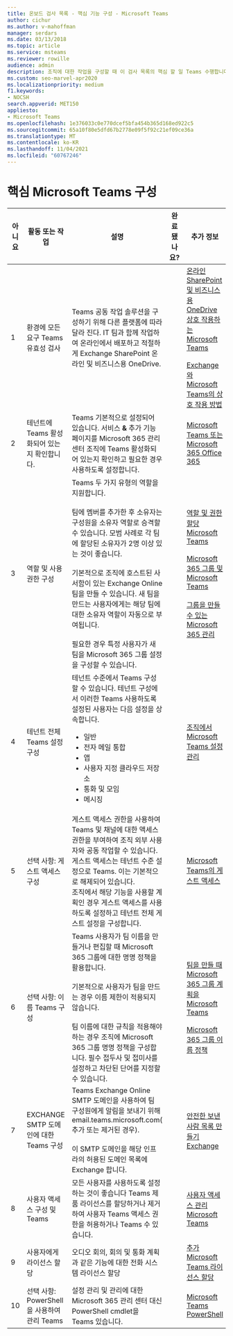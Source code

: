 ```yaml
---
title: 온보드 검사 목록 - 핵심 기능 구성 - Microsoft Teams
author: cichur
ms.author: v-mahoffman
manager: serdars
ms.date: 03/13/2018
ms.topic: article
ms.service: msteams
ms.reviewer: rowille
audience: admin
description: 조직에 대한 작업을 구성할 때 이 검사 목록의 핵심 할 일 Teams 수행합니다.
ms.custom: seo-marvel-apr2020
ms.localizationpriority: medium
f1.keywords:
- NOCSH
search.appverid: MET150
appliesto:
- Microsoft Teams
ms.openlocfilehash: 1e376033c0e770dcef5bfa454b365d168ed922c5
ms.sourcegitcommit: 65a10f80e5dfd67b2778e09f5f92c21ef09ce36a
ms.translationtype: MT
ms.contentlocale: ko-KR
ms.lasthandoff: 11/04/2021
ms.locfileid: "60767246"
---
```

# <a name="configure-microsoft-teams-core-capabilities"></a>핵심 Microsoft Teams 구성

| 아니요 | 활동 또는 작업 | 설명 | 완료 됐나요? | 추가 정보 |
|----|-----------------------------------------------------------------|--------------------------------------------------------------------------------------------------------------------------------------------------------------------------------------------------------------------------------------------------------------------------------------------------------------------------------------------------------------------------------------------------------------------------------------------------------------------------------------------------------------------------------------------|------------|---------------------------------------------------------------------------------------------------------------------------------------------------------------------------------------------------------------------------------------------------------------------------------------------------------------------------------------------------------------------------------------|
| 1  | 환경에 모든 요구 Teams 유효성 검사 | Teams 공동 작업 솔루션을 구성하기 위해 다른 플랫폼에 따라 달라 진다. IT 팀과 함께 작업하여 온라인에서 배포하고 적절하게 Exchange SharePoint 온라인 및 비즈니스용 OneDrive. | | [온라인 SharePoint 및 비즈니스용 OneDrive 상호 작용하는 Microsoft Teams](sharepoint-onedrive-interact.md) <br/><br/>[Exchange와 Microsoft Teams의 상호 작용 방법](exchange-teams-interact.md) |
| 2  | 테넌트에 Teams 활성화되어 있는지 확인합니다. | Teams 기본적으로 설정되어 있습니다. 서비스 **&** 추가 기능 페이지를 Microsoft 365 관리 센터 조직에 Teams 활성화되어 있는지 확인하고 필요한 경우 사용하도록 설정합니다. | | [Microsoft Teams 또는 Microsoft 365 Office 365](office-365-set-up.md) |
| 3  | 역할 및 사용 권한 구성 | Teams 두 가지 유형의 역할을 지원합니다. <br/><br/>팀에 멤버를 추가한 후 소유자는 구성원을 소유자 역할로 승격할 수 있습니다. 모범 사례로 각 팀에 할당된 소유자가 2명 이상 있는 것이 좋습니다. <br/><br/>기본적으로 조직에 호스트된 사서함이 있는 Exchange Online 팀을 만들 수 있습니다. 새 팀을 만드는 사용자에게는 해당 팀에 대한 소유자 역할이 자동으로 부여됩니다. <br/><br/>필요한 경우 특정 사용자가 새 팀을 Microsoft 365 그룹 설정을 구성할 수 있습니다. | | [역할 및 권한 할당 Microsoft Teams](assign-roles-permissions.md) <br/><br/>[Microsoft 365 그룹 및 Microsoft Teams](office-365-groups.md) <br/><br/>[그룹을 만들 수 있는 Microsoft 365 관리](https://support.office.com/article/Manage-who-can-create-Office-365-Groups-4c46c8cb-17d0-44b5-9776-005fced8e618) |
| 4  | 테넌트 전체 Teams 설정 구성 | 테넌트 수준에서 Teams 구성할 수 있습니다. 테넌트 구성에서 이러한 Teams 사용하도록 설정된 사용자는 다음 설정을 상속합니다.<ul><li>일반</li><li>전자 메일 통합</li><li>앱</li><li>사용자 지정 클라우드 저장소</li><li>통화 및 모임</li><li>메시징</li></ul>| | [조직에서 Microsoft Teams 설정 관리](enable-features-office-365.md) |
| 5  | 선택 사항: 게스트 액세스 구성 | 게스트 액세스 권한을 사용하여 Teams 및 채널에 대한 액세스 권한을 부여하여 조직 외부 사용자와 공동 작업할 수 있습니다. 게스트 액세스는 테넌트 수준 설정으로 Teams. 이는 기본적으로 해제되어 있습니다. <br/>조직에서 해당 기능을 사용할 계획인 경우 게스트 액세스를 사용하도록 설정하고 테넌트 전체 게스트 설정을 구성합니다. | | [Microsoft Teams의 게스트 액세스](guest-access.md) |
| 6  | 선택 사항: 이름 Teams 구성 | Teams 사용자가 팀 이름을 만들거나 편집할 때 Microsoft 365 그룹에 대한 명명 정책을 활용합니다. <br/><br/>기본적으로 사용자가 팀을 만드는 경우 이름 제한이 적용되지 않습니다. <br/><br/>팀 이름에 대한 규칙을 적용해야 하는 경우 조직에 Microsoft 365 그룹 명명 정책을 구성합니다. 필수 접두사 및 접미사를 설정하고 차단된 단어를 지정할 수 있습니다. | | [팀을 만들 때 Microsoft 365 그룹 계획을 Microsoft Teams](plan-office-365-groups.md) <br/><br/>[Microsoft 365 그룹 이름 정책](https://support.office.com/article/Office-365-Groups-naming-policy-6ceca4d3-cad1-4532-9f0f-d469dfbbb552) |
| 7  | EXCHANGE SMTP 도메인에 대한 Teams 구성 | Teams Exchange Online SMTP 도메인을 사용하여 팀 구성원에게 알림을 보내기 위해 email.teams.microsoft.com( 추가 또는 제거된 경우). <br/><br/>이 SMTP 도메인을 해당 인프라의 허용된 도메인 목록에 Exchange 합니다. | | [안전한 보낸 사람 목록 만들기 Exchange](/microsoft-365/security/office-365-security/create-safe-sender-lists-in-office-365?view=o365-worldwide) |
| 8  | 사용자 액세스 구성 및 Teams | 모든 사용자를 사용하도록 설정하는 것이 좋습니다 Teams 제품 라이선스를 할당하거나 제거하여 사용자 Teams 액세스 권한을 허용하거나 Teams 수 있습니다. | | [사용자 액세스 관리 Microsoft Teams](user-access.md) |
| 9  | 사용자에게 라이선스 할당 | 오디오 회의, 회의 및 통화 계획과 같은 기능에 대한 전화 시스템 라이선스 할당 | | [추가 Microsoft Teams 라이선스 할당](teams-add-on-licensing/assign-teams-add-on-licenses.md)|
| 10 | 선택 사항: PowerShell을 사용하여 관리 Teams | 설정 관리 및 관리에 대한 Microsoft 365 관리 센터 대신 PowerShell cmdlet을 Teams 있습니다. | | [Microsoft Teams PowerShell](/powershell/module/teams/?view=teams-ps) |